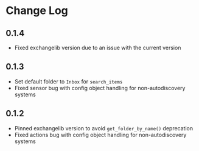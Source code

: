# Change Log

## 0.1.4
* Fixed exchangelib version due to an issue with the current version

## 0.1.3

* Set default folder to `Inbox` for `search_items`
* Fixed sensor bug with config object handling for non-autodiscovery systems 

## 0.1.2

* Pinned exchangelib version to avoid `get_folder_by_name()` deprecation
* Fixed actions bug with config object handling for non-autodiscovery systems